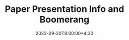 ---
type: lecture
date: 2023-09-20T8:00:00+4:30
title: Paper Presentation Info and Boomerang
tldr: "Symbolic Execution and its application for vulnerability detection."
thumbnail: /static_files/presentations/symex.png
links:
    - url: /static_files/presentations/PaperPresentationExample.pdf
      name: slides
---